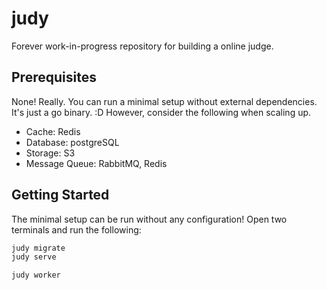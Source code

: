 # judy

Forever work-in-progress repository for building a online judge.

## Prerequisites

None! Really. You can run a minimal setup without external dependencies. It's just a go binary. :D However, consider the
following when scaling up.

- Cache: Redis
- Database: postgreSQL
- Storage: S3
- Message Queue: RabbitMQ, Redis

## Getting Started

The minimal setup can be run without any configuration! Open two terminals and run the following:

```bash
judy migrate
judy serve
```

```bash
judy worker
```

